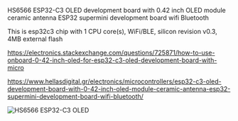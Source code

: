 HS6566 ESP32-C3 OLED development board with 0.42 inch OLED module ceramic antenna ESP32 supermini development board wifi Bluetooth

This is esp32c3 chip with 1 CPU core(s), WiFi/BLE, silicon revision v0.3, 4MB external flash

https://electronics.stackexchange.com/questions/725871/how-to-use-onboard-0-42-inch-oled-for-esp32-c3-oled-development-board-with-micro

https://www.hellasdigital.gr/electronics/microcontrollers/esp32-c3-oled-development-board-with-0-42-inch-oled-module-ceramic-antenna-esp32-supermini-development-board-wifi-bluetooth/

![HS6566 ESP32-C3 OLED](https://www.hellasdigital.gr/images/detailed/40/HS6566.png)
